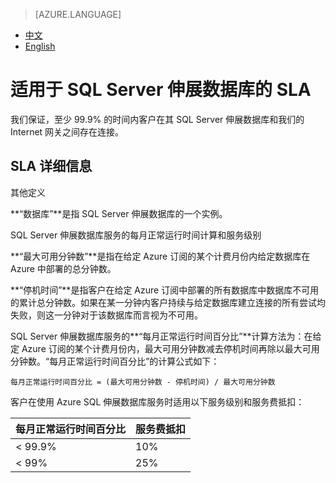 <properties
	pageTitle="适用于 SQL Server 伸展数据库的 SLA"
    description="我们保证，至少 99.9% 的时间内客户在其 SQL Server 伸展数据库和我们的 Internet 网关之间存在连接。"
    services=""
    documentationCenter=""
    authors=""
    manager=""
    editor=""
    tags=""/>

<tags ms.service="legal" ms.date="07/2016" wacn.date="07/2016" wacn.lang="cn"/>

> [AZURE.LANGUAGE]
- [中文](/support/sla/sql-server-stretch-database/)
- [English](/support/sla/sql-server-stretch-database-en/)

# 适用于 SQL Server 伸展数据库的 SLA

我们保证，至少 99.9% 的时间内客户在其 SQL Server 伸展数据库和我们的 Internet 网关之间存在连接。

## SLA 详细信息

其他定义

**“数据库”**是指 SQL Server 伸展数据库的一个实例。

SQL Server 伸展数据库服务的每月正常运行时间计算和服务级别

**“最大可用分钟数”**是指在给定 Azure 订阅的某个计费月份内给定数据库在 Azure 中部署的总分钟数。

**“停机时间”**是指客户在给定 Azure 订阅中部署的所有数据库中数据库不可用的累计总分钟数。如果在某一分钟内客户持续与给定数据库建立连接的所有尝试均失败，则这一分钟对于该数据库而言视为不可用。

SQL Server 伸展数据库服务的**“每月正常运行时间百分比”**计算方法为：在给定 Azure 订阅的某个计费月份内，最大可用分钟数减去停机时间再除以最大可用分钟数。“每月正常运行时间百分比”的计算公式如下：

	每月正常运行时间百分比 = (最大可用分钟数 - 停机时间) / 最大可用分钟数

客户在使用 Azure SQL 伸展数据库服务时适用以下服务级别和服务费抵扣：

每月正常运行时间百分比	|服务费抵扣
---|---
< 99.9%	|10%
< 99%	|25%
